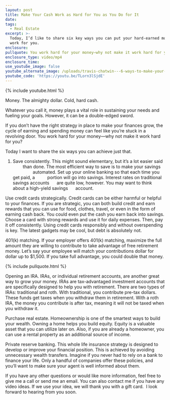 ```yaml
---
layout: post
title: Make Your Cash Work as Hard for You as You Do for It
date:
tags:
  - Real Estate
excerpt: >-
  Today, I’d like to share six key ways you can put your hard-earned money to
  work for you.
enclosure:
pullquote: You work hard for your money—why not make it work hard for you?
enclosure_type: video/mp4
enclosure_time:
use_youtube_image: false
youtube_alternate_image: /uploads/travis-chatwin---6-ways-to-make-your-money-youtube.jpg
youtube_code: 'https://youtu.be/TLorn3lSjdE'
---
```



{% include youtube.html %}

Money. The almighty dollar. Cold, hard cash.

Whatever you call it, money plays a vital role in sustaining your needs and fueling your goals. However, it can be a double-edged sword.

If you don’t have the right strategy in place to make your finances grow, the cycle of earning and spending money can feel like you’re stuck in a revolving door. You work hard for your money—why not make it work hard for you?

Today I want to share the six ways you can achieve just that.

1. Save consistently. This might sound elementary, but it’s a lot easier said&nbsp; &nbsp; &nbsp; &nbsp; &nbsp; than done. The most efficient way to save is to make your savings&nbsp; &nbsp; &nbsp; &nbsp; &nbsp; &nbsp; &nbsp; &nbsp; &nbsp; &nbsp; automated. Set up your online banking so that each time you get paid, a&nbsp; &nbsp; &nbsp; &nbsp; &nbsp; portion will go into savings. Interest rates on traditional savings accounts&nbsp; &nbsp; &nbsp; are quite low, however. You may want to think about a high-yield savings&nbsp; &nbsp; &nbsp; account.

Use credit cards strategically. Credit cards can be either harmful or helpful to your finances. If you are strategic, you can both build credit and earn rewards that you can use for food, clothes, travel, or even in the form of earning cash back. You could even put the cash you earn back into savings. Choose a card with strong rewards and use it for daily expenses. Then, pay it off consistently. Using credit cards responsibly and without overspending is key. The latest gadgets may be cool, but debt is absolutely not.

401(k) matching. If your employer offers 401(k) matching, maximize the full amount they are willing to contribute to take advantage of free retirement money. Let’s say your employee will match your contributions dollar for dollar up to $1,500. If you take full advantage, you could double that money.

{% include pullquote.html %}

Opening an IRA. IRAs, or individual retirement accounts, are another great way to grow your money. IRAs are tax-advantaged investment accounts that are specifically designed to help you with retirement. There are two types of IRAs: traditional and roth. With traditional, you contribute pre-tax dollars. These funds get taxes when you withdraw them in retirement. With a roth IRA, the money you contribute is after tax, meaning it will not be taxed when you withdraw it.

Purchase real estate. Homeownership is one of the smartest ways to build your wealth. Owning a home helps you build equity. Equity is a valuable asset that you can utilize later on. Also, if you are already a homeowner, you can use a rental property as an additional source of income.

Private reserve banking. This whole life insurance strategy is designed to develop or improve your financial position. This is achieved by avoiding unnecessary wealth transfers. Imagine if you never had to rely on a bank to finance your life. Only a handful of companies offer these policies, and you’ll want to make sure your agent is well informed about them.

If you have any other questions or would like more information, feel free to give me a call or send me an email. You can also contact me if you have any video ideas. If we use your idea, we will thank you with a gift card. &nbsp;I look forward to hearing from you soon.